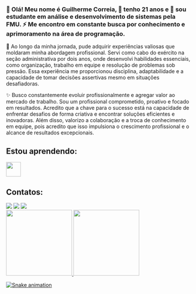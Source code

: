 ### 👋 Olá! Meu nome é Guilherme Correia, 🌱 tenho 21 anos e 🔭 sou estudante em análise e desenvolvimento de sistemas pela FMU. ⚡ Me encontro em constante busca por conhecimento e aprimoramento na área de programação.

💬 Ao longo da minha jornada, pude adquirir experiências valiosas que moldaram minha abordagem profissional. Servi como cabo do exército na seção administrativa por dois anos, onde desenvolvi habilidades essenciais, como organização, trabalho em equipe e resolução de problemas sob pressão. Essa experiência me proporcionou disciplina, adaptabilidade e a capacidade de tomar decisões assertivas mesmo em situações desafiadoras.

✨ Busco constantemente evoluir profissionalmente e agregar valor ao mercado de trabalho. Sou um profissional comprometido, proativo e focado em resultados. Acredito que a chave para o sucesso está na capacidade de enfrentar desafios de forma criativa e encontrar soluções eficientes e inovadoras. Além disso, valorizo a colaboração e a troca de conhecimento em equipe, pois acredito que isso impulsiona o crescimento profissional e o alcance de resultados excepcionais.

## Estou aprendendo:

<img src="https://cdn.jsdelivr.net/gh/devicons/devicon/icons/java/java-original.svg" width="40" height="40"/> 

## Contatos:

<div>
<a href="https://www.instagram.com/correiagui_/" target="_blank"><img src="https://img.shields.io/badge/-Instagram-%23E4405F?style=for-the-badge&logo=instagram&logoColor=white" target="_blank"></a>
<a href = "mailto:gc.correia21@gmail.com"><img src="https://img.shields.io/badge/Gmail-D14836?style=for-the-badge&logo=gmail&logoColor=white" target="_blank"></a>
<a href="https://www.linkedin.com/in/guilherme-correia-353629224/" target="_blank"><img src="https://img.shields.io/badge/-LinkedIn-%230077B5?style=for-the-badge&logo=linkedin&logoColor=white" target="_blank"></a>   
</div>

<div>
<a href="https://github.com/CorreiaGui">
<img height="180em" src="https://github-readme-stats.vercel.app/api/top-langs/?username=seu-usuário-aqui&layout=compact&langs_count=7&theme=dracula"/>
<img height="180em" src="https://github-readme-stats.vercel.app/api?username=seu-usuário-aqui&show_icons=true&theme=dracula&include_all_commits=true&count_private=true"/>
</div>

![Snake animation](https://github.com/seu-usuário-aqui/seu-usuário-aqui/blob/output/github-contribution-grid-snake.svg)
